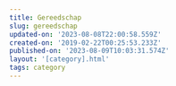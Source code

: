 ```yaml
---
title: Gereedschap
slug: gereedschap
updated-on: '2023-08-08T22:00:58.559Z'
created-on: '2019-02-22T00:25:53.233Z'
published-on: '2023-08-09T10:03:31.574Z'
layout: '[category].html'
tags: category
---
```



